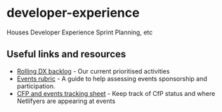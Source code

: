 # developer-experience
Houses Developer Experience Sprint Planning, etc

## Useful links and resources

- [Rolling DX backlog](https://github.com/netlify/developer-experience/projects/1) - Our current prioritised activities
- [Events rubric](https://docs.google.com/document/d/19dTO_EtQJ6S3B0zUgMzM8VdMZGjZt8OS-KNuh-uXFf4/edit) - A guide to help assessing events sponsorship and participation.
- [CFP and events tracking sheet](https://docs.google.com/spreadsheets/d/1gzNuhVoL01ioql-FJIEg9FstS36d-hVkZqQi8UxPAG0/edit#gid=0) - Keep track of CfP status and where Netlifyers are appearing at events
